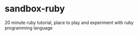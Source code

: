 sandbox-ruby
============

20 minute ruby tutorial, place to play and experiment with ruby programming language